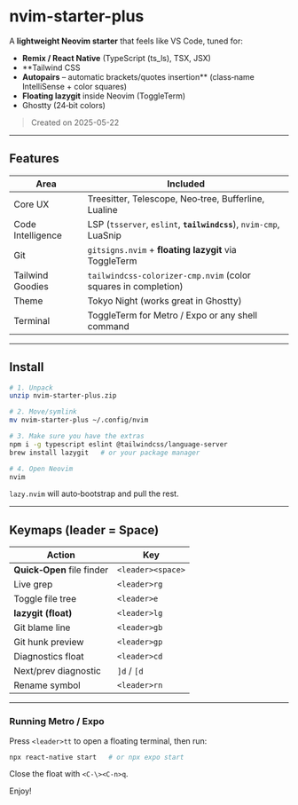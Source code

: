 # nvim-starter-plus

A **lightweight Neovim starter** that feels like VS Code, tuned for:

* **Remix / React Native** (TypeScript (ts_ls), TSX, JSX)
* **Tailwind CSS
* **Autopairs** – automatic brackets/quotes insertion** (class‑name IntelliSense + color squares)
* **Floating lazygit** inside Neovim (ToggleTerm)
* Ghostty (24‑bit colors)

> Created on 2025-05-22

---

## Features

| Area | Included |
|------|----------|
| Core UX | Treesitter, Telescope, Neo‑tree, Bufferline, Lualine |
| Code Intelligence | LSP (`tsserver`, `eslint`, **`tailwindcss`**), `nvim‑cmp`, LuaSnip |
| Git | `gitsigns.nvim` + **floating lazygit** via ToggleTerm |
| Tailwind Goodies | `tailwindcss-colorizer-cmp.nvim` (color squares in completion) |
| Theme | Tokyo Night (works great in Ghostty) |
| Terminal | ToggleTerm for Metro / Expo or any shell command |

---

## Install

```bash
# 1. Unpack
unzip nvim-starter-plus.zip

# 2. Move/symlink
mv nvim-starter-plus ~/.config/nvim

# 3. Make sure you have the extras
npm i -g typescript eslint @tailwindcss/language-server
brew install lazygit   # or your package manager

# 4. Open Neovim
nvim
```

`lazy.nvim` will auto‑bootstrap and pull the rest.

---

## Keymaps (leader = **Space**)

| Action | Key |
|--------|-----|
| **Quick‑Open** file finder | `<leader><space>` |
| Live grep | `<leader>rg` |
| Toggle file tree | `<leader>e` |
| **lazygit (float)** | `<leader>lg` |
| Git blame line | `<leader>gb` |
| Git hunk preview | `<leader>gp` |
| Diagnostics float | `<leader>cd` |
| Next/prev diagnostic | `]d` / `[d` |
| Rename symbol | `<leader>rn` |

---

### Running Metro / Expo

Press `<leader>tt` to open a floating terminal, then run:

```bash
npx react-native start   # or npx expo start
```

Close the float with `<C-\><C-n>q`.

Enjoy!